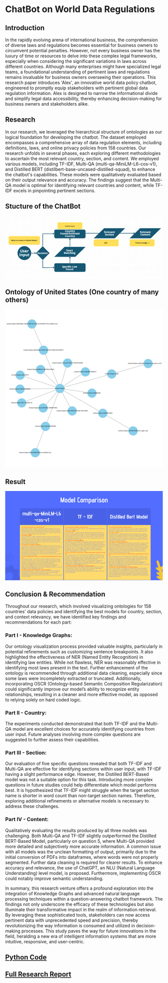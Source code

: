 # ChatBot on World Data Regulations
## Introduction 
In the rapidly evolving arena of international business, the comprehension of diverse laws and
regulations becomes essential for business owners to circumvent potential penalties. However,
not every business owner has the luxury of time or resources to delve into these complex legal
frameworks, especially when considering the significant variations in laws across different
countries. Although many enterprises might have specialized legal teams, a foundational
understanding of pertinent laws and regulations remains invaluable for business owners
overseeing their operations.
This research paper introduces 'Alex', an innovative world data policy chatbot, engineered to
promptly equip stakeholders with pertinent global data regulation information. Alex is designed
to narrow the informational divide and simplify legal data accessibility, thereby enhancing
decision-making for business owners and stakeholders alike.
## Research 
In our research, we leveraged the hierarchical structure of ontologies as our logical foundation
for developing the chatbot. The dataset employed encompasses a comprehensive array of data
regulation elements, including definitions, laws, and online privacy policies from 158 countries.
Our research unfolds in several phases, each exploring different methodologies to ascertain the
most relevant country, section, and content. We employed various models, including TF-IDF,
Multi-QA (multi-qa-MiniLM-L6-cos-v1), and Distilled BERT
(distilbert-base-uncased-distilled-squad), to enhance the chatbot's capabilities. These models
were qualitatively evaluated based on their output relevance and accuracy. The findings suggest
that the Multi-QA model is optimal for identifying relevant countries and content, while TF-IDF
excels in pinpointing pertinent sections.
## Stucture of the ChatBot

![structure](chatbot/structure.png)

## Ontology of United States (One country of many others) 

![ontology](ontology.png)

## Result 

![structure](chatbot/model_comparison.png)

## Conclusion & Recommendation
Throughout our research, which involved visualizing ontologies for 158 countries' data policies
and identifying the best models for country, section, and context relevancy, we have identified
key findings and recommendations for each part:
### Part I - Knowledge Graphs:
Our ontology visualization process provided valuable insights, particularly in potential
refinements such as customizing sentence breakpoints. It also highlighted the effectiveness of
NER (Named Entity Recognition) in identifying law entities. While not flawless, NER was
reasonably effective in identifying most laws present in the text. Further enhancement of the
ontology is recommended through additional data cleaning, especially since some laws were
incompletely extracted or truncated. Additionally, incorporating OSCR (Ontology-based
Semantic Composition Regularization) could significantly improve our model’s ability to
recognize entity relationships, resulting in a cleaner and more effective model, as opposed to
relying solely on hard coded logic.
### Part II - Country:
The experiments conducted demonstrated that both TF-IDF and the Multi-QA model are
excellent choices for accurately identifying countries from user input. Future analyses involving
more complex questions are suggested to further assess their capabilities.
### Part III - Section:
Our evaluation of five specific questions revealed that both TF-IDF and Multi-QA are effective
for identifying sections within user input, with TF-IDF having a slight performance edge.
However, the Distilled BERT-Based model was not a suitable option for this task. Introducing
more complex questions in future studies could help differentiate which model performs best. It
is hypothesized that TF-IDF might struggle when the target section name is shorter in word
count than non-target section names. Therefore, exploring additional refinements or alternative
models is necessary to address these challenges.
### Part IV - Content:
Qualitatively evaluating the results produced by all three models was challenging. Both
Multi-QA and TF-IDF slightly outperformed the Distilled BERT-Based Model, particularly on
question 5, where Multi-QA provided more detailed and subjectively more accurate information.
A common issue with all models was the unclean formatting of output, primarily due to the
initial conversion of PDFs into dataframes, where words were not properly segmented. Further
data cleaning is required for clearer results. To enhance accuracy and relevance, the use of
ChatGPT, an NLU (Natural Language Understanding) level model, is proposed. Furthermore,
implementing OSCR could notably improve semantic understanding.

In summary, this research venture offers a profound exploration into the integration of
Knowledge Graphs and advanced natural language processing techniques within a
question-answering chatbot framework. The findings not only underscore the efficacy of these
technologies but also illuminate their transformative impact in the realm of information retrieval.
By leveraging these sophisticated tools, stakeholders can now access pertinent data with
unprecedented speed and precision, thereby revolutionizing the way information is consumed
and utilized in decision-making processes. This study paves the way for future innovations in the
field, heralding a new era of intelligent information systems that are more intuitive, responsive,
and user-centric.
## [Python Code](chatbot/python_code)
## [Full Research Report](chatbot/full_report_pdf)
